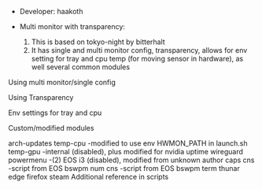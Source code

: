 * Developer: haakoth <rkeever at pm.me>
* Multi monitor with transparency:

  1. This is based on tokyo-night by bitterhalt
  2. It has single and multi monitor config, transparency, allows for env setting for tray and cpu temp (for moving sensor in hardware), as well several common modules
  
Using multi monitor/single config

Using Transparency

Env settings for tray and cpu

Custom/modified modules

arch-updates
temp-cpu -modified to use env HWMON_PATH in launch.sh
temp-gpu -internal (disabled), plus modified for nvidia
uptime
wireguard 
powermenu -(2) EOS i3 (disabled), modified from unknown author
caps cns -script from EOS bswpm
num cns -script from EOS bswpm
term
thunar
edge
firefox
steam
Additional reference in scripts
